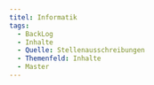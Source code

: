 ```yaml
---
titel: Informatik
tags:
  - BackLog
  - Inhalte
  - Quelle: Stellenausschreibungen
  - Themenfeld: Inhalte
  - Master
---
```

